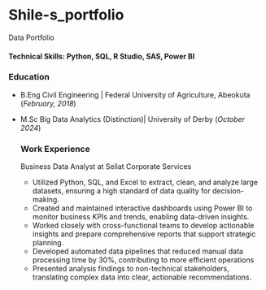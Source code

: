 # Shile-s_portfolio
Data Portfolio

#### Technical Skills: Python, SQL, R Studio, SAS, Power BI

### Education
- B.Eng Civil Engineering | Federal University of Agriculture, Abeokuta (_February, 2018_)
- M.Sc Big Data Analytics (Distinction)| University of Derby (_October 2024_)

  ### Work Experience
  Business Data Analyst at Seliat Corporate Services
  - Utilized Python, SQL, and Excel to extract, clean, and analyze large datasets, ensuring a high standard of data quality for decision-making.
  - Created and maintained interactive dashboards using Power BI to monitor business KPIs and trends, enabling data-driven insights.
  - Worked closely with cross-functional teams to develop actionable insights and prepare comprehensive reports that support strategic planning.
  - Developed automated data pipelines that reduced manual data processing time by 30%, contributing to more efficient operations
  - Presented analysis findings to non-technical stakeholders, translating complex data into clear, actionable recommendations.
  
